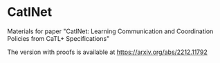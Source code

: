 # CatlNet
Materials for paper "CatlNet: Learning Communication and Coordination Policies from CaTL+ Specifications"

The version with proofs is available at https://arxiv.org/abs/2212.11792
